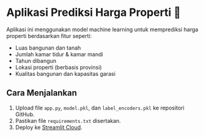 # Aplikasi Prediksi Harga Properti 🏡

Aplikasi ini menggunakan model machine learning untuk memprediksi harga properti berdasarkan fitur seperti:

- Luas bangunan dan tanah
- Jumlah kamar tidur & kamar mandi
- Tahun dibangun
- Lokasi properti (berbasis provinsi)
- Kualitas bangunan dan kapasitas garasi

## Cara Menjalankan

1. Upload file `app.py`, `model.pkl`, dan `label_encoders.pkl` ke repositori GitHub.
2. Pastikan file `requirements.txt` disertakan.
3. Deploy ke [Streamlit Cloud](https://streamlit.io/cloud).